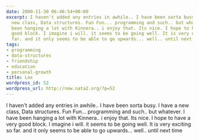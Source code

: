 ```yaml
---
date: 2000-11-30 06:40:54+00:00
excerpt: I haven't added any entries in awhile.. I have been sorta busy. I have a
  new class, Data structures. Fun Fun... programming and such.. but whatever. I have
  been hanging a lot with Kinnera.. i enjoy that. Its nice. I hope to have a very
  good block. I imagine i will. it seems to be going well. It is very exciting so
  far. and it only seems to be able to go upwards... well.. until next time
tags:
- programming
- data-structures
- friendship
- education
- personal-growth
title: Lax
wordpress_id: 52
wordpress_url: http://new.nata2.org/?p=52
---
```


I haven't added any entries in awhile.. I have been sorta busy. I have a new class, Data structures. Fun Fun... programming and such.. but whatever. I have been hanging a lot with Kinnera.. i enjoy that. Its nice. I hope to have a very good block. I imagine i will. it seems to be going well. It is very exciting so far. and it only seems to be able to go upwards... well.. until next time